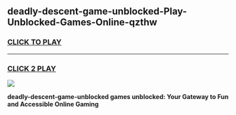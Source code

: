 
## deadly-descent-game-unblocked-Play-Unblocked-Games-Online-qzthw
<h3>
<a href="https://premium76.site?title=deadly-descent-game-unblocked&ref=25A">CLICK TO PLAY</a></h3>
<hr>

<h3>
<a href="https://premium76.site?title=deadly-descent-game-unblocked&ref=25A">CLICK 2 PLAY</a>
  
</h3>

<a href="https://premium76.site?title=deadly-descent-game-unblocked&ref=25A"><img src="https://clearcache.store/games.png"></a>


**deadly-descent-game-unblocked games unblocked: Your Gateway to Fun and Accessible Online Gaming**
